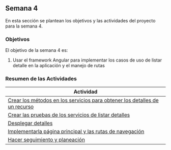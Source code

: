 ## Semana 4

En esta sección se plantean los objetivos y las actividades del proyecto para la semana 4.

### Objetivos

El objetivo de la semana 4 es:

1. Usar el framework Angular para implementar los casos de uso de listar detalle en la aplicación y el manejo de rutas

### Resumen de las Actividades

| Actividad                                                                                   |
| ------------------------------------------------------------------------------------------- |
| [Crear los métodos en los servicios para obtener los detalles de un recurso ](s4_servicios) |
| [Crear las pruebas de los servicios de listar detalles](s4_probar)                          |
| [Desplegar detalles](s4_detalles)                                                           |
| [Implementarla página principal y las rutas de navegación](s4_navegacion)                   |
| [Hacer seguimiento y planeación ](s4_syp)                                                   |
